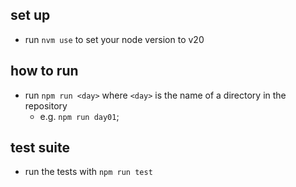 ## set up
  - run `nvm use` to set your node version to v20

## how to run
  - run `npm run <day>` where `<day>` is the name of a directory in the repository
    - e.g. `npm run day01`;

## test suite
  - run the tests with `npm run test`

